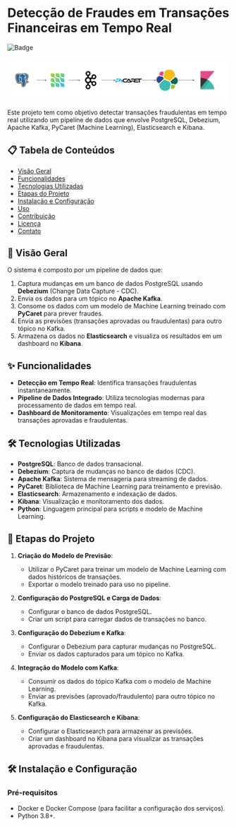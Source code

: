 # Detecção de Fraudes em Transações Financeiras em Tempo Real

![Badge](https://img.shields.io/badge/status-em%20concluídp-yellow)

<p align ='center'>
    <img width="1000" src="projeto.jpg">
</p>


Este projeto tem como objetivo detectar transações fraudulentas em tempo real utilizando um pipeline de dados que envolve PostgreSQL, Debezium, Apache Kafka, PyCaret (Machine Learning), Elasticsearch e Kibana.

## 📋 Tabela de Conteúdos

- [Visão Geral](#visão-geral)
- [Funcionalidades](#funcionalidades)
- [Tecnologias Utilizadas](#tecnologias-utilizadas)
- [Etapas do Projeto](#etapas-do-projeto)
- [Instalação e Configuração](#instalação-e-configuração)
- [Uso](#uso)
- [Contribuição](#contribuição)
- [Licença](#licença)
- [Contato](#contato)

## 🌟 Visão Geral

O sistema é composto por um pipeline de dados que:
1. Captura mudanças em um banco de dados PostgreSQL usando **Debezium** (Change Data Capture - CDC).
2. Envia os dados para um tópico no **Apache Kafka**.
3. Consome os dados com um modelo de Machine Learning treinado com **PyCaret** para prever fraudes.
4. Envia as previsões (transações aprovadas ou fraudulentas) para outro tópico no Kafka.
5. Armazena os dados no **Elasticsearch** e visualiza os resultados em um dashboard no **Kibana**.

## ✨ Funcionalidades

- **Detecção em Tempo Real**: Identifica transações fraudulentas instantaneamente.
- **Pipeline de Dados Integrado**: Utiliza tecnologias modernas para processamento de dados em tempo real.
- **Dashboard de Monitoramento**: Visualizações em tempo real das transações aprovadas e fraudulentas.

## 🛠 Tecnologias Utilizadas

- **PostgreSQL**: Banco de dados transacional.
- **Debezium**: Captura de mudanças no banco de dados (CDC).
- **Apache Kafka**: Sistema de mensageria para streaming de dados.
- **PyCaret**: Biblioteca de Machine Learning para treinamento e previsão.
- **Elasticsearch**: Armazenamento e indexação de dados.
- **Kibana**: Visualização e monitoramento dos dados.
- **Python**: Linguagem principal para scripts e modelo de Machine Learning.

## 🚀 Etapas do Projeto

1. **Criação do Modelo de Previsão**:
   - Utilizar o PyCaret para treinar um modelo de Machine Learning com dados históricos de transações.
   - Exportar o modelo treinado para uso no pipeline.

2. **Configuração do PostgreSQL e Carga de Dados**:
   - Configurar o banco de dados PostgreSQL.
   - Criar um script para carregar dados de transações no banco.

3. **Configuração do Debezium e Kafka**:
   - Configurar o Debezium para capturar mudanças no PostgreSQL.
   - Enviar os dados capturados para um tópico no Kafka.

4. **Integração do Modelo com Kafka**:
   - Consumir os dados do tópico Kafka com o modelo de Machine Learning.
   - Enviar as previsões (aprovado/fraudulento) para outro tópico no Kafka.

5. **Configuração do Elasticsearch e Kibana**:
   - Configurar o Elasticsearch para armazenar as previsões.
   - Criar um dashboard no Kibana para visualizar as transações aprovadas e fraudulentas.

## 🛠️ Instalação e Configuração

### Pré-requisitos

- Docker e Docker Compose (para facilitar a configuração dos serviços).
- Python 3.8+.
